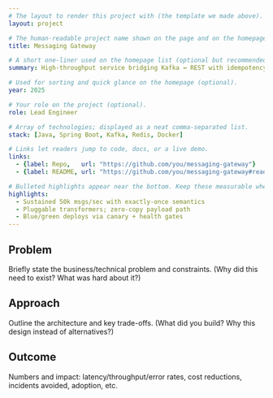 ```yaml
---
# The layout to render this project with (the template we made above).
layout: project

# The human-readable project name shown on the page and on the homepage list.
title: Messaging Gateway

# A short one-liner used on the homepage list (optional but recommended).
summary: High-throughput service bridging Kafka ↔ REST with idempotency and back-pressure.

# Used for sorting and quick glance on the homepage (optional).
year: 2025

# Your role on the project (optional).
role: Lead Engineer

# Array of technologies; displayed as a neat comma-separated list.
stack: [Java, Spring Boot, Kafka, Redis, Docker]

# Links let readers jump to code, docs, or a live demo.
links:
  - {label: Repo,   url: "https://github.com/you/messaging-gateway"}
  - {label: README, url: "https://github.com/you/messaging-gateway#readme"}

# Bulleted highlights appear near the bottom. Keep these measurable when possible.
highlights:
  - Sustained 50k msgs/sec with exactly-once semantics
  - Pluggable transformers; zero-copy payload path
  - Blue/green deploys via canary + health gates
---
```


## Problem
Briefly state the business/technical problem and constraints.
(Why did this need to exist? What was hard about it?)

## Approach
Outline the architecture and key trade-offs.
(What did you build? Why this design instead of alternatives?)

## Outcome
Numbers and impact: latency/throughput/error rates, cost reductions, incidents avoided, adoption, etc.
